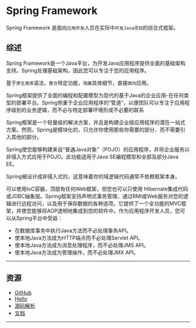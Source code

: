 #   Spring Framework

Spring Framework 是面向`应用开发`人员在实际中`开发Java项目`的综合式框架。

##  综述

Spring Framework是一个Java平台，为开发Java应用程序提供全面的基础架构支持。Spring处理基础架构，因此您可以专注于您的应用程序。

基于`原生类库`语法，`整合`特定功能，`隐藏`具体细节，直接`面向`应用。

Spring框架提供了全面的编程和配置模型为现代的基于Java的企业应用-在任何类型的部署平台。Spring侧重于企业应用程序的“管道”，以便团队可以专注于应用程序级别的业务逻辑，而不必与特定部署环境形成不必要的联系

Spring框架是一个轻量级的解决方案，并且是构建企业级应用程序的潜在一站式方案。然而，Spring是模块化的，只允许你使用那些你需要的部分，而不需要引入其他的部分。

Spring使您能够构建来自“普通Java对象”（POJO）的应用程序，并将企业服务以非侵入方式应用于POJO。此功能适用于Java SE编程模型和全部及部分Java EE。

Spring被设计成非侵入式的，这意味着你的域逻辑代码通常不依赖框架本身。

可以使用IoC容器，顶部有任何Web框架，但您也可以只使用 Hibernate集成代码或JDBC抽象层。Spring框架支持声明式事务管理，通过RMI或Web服务对您的逻辑进行远程访问，以及用于保存数据的各种选项。它提供了一个全功能的MVC框架，并使您能够将AOP透明地集成到您的软件中。作为应用程序开发人员，您可以从Spring平台中受益：
-   在数据库事务中执行Java方法而不必处理事务API。
-   使本地Java方法成为HTTP端点而不必处理Servlet API。
-   使本地Java方法成为消息处理程序，而不必处理JMS API。
-   使本地Java方法成为管理操作，而不必处理JMX API。

----

##  资源
-   [GitHub](https://github.com/spring-projects/spring-framework)
-   [Hello](https://github.com/kaoshanji/example/tree/master/spring-hello/container)
-   [源码解析](source/README.md)
-   [文档](doc/README.md)


-----
